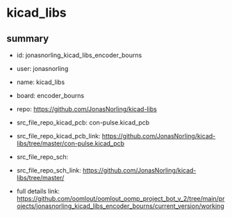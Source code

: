 # kicad_libs
 
## summary 
* id: jonasnorling_kicad_libs_encoder_bourns
* user: jonasnorling
* name: kicad_libs
* board: encoder_bourns
* repo: https://github.com/JonasNorling/kicad-libs
* src_file_repo_kicad_pcb: con-pulse.kicad_pcb
* src_file_repo_kicad_pcb_link: https://github.com/JonasNorling/kicad-libs/tree/master/con-pulse.kicad_pcb


* src_file_repo_sch: 
* src_file_repo_sch_link: https://github.com/JonasNorling/kicad-libs/tree/master/
* full details link: https://github.com/oomlout/oomlout_oomp_project_bot_v_2/tree/main/projects/jonasnorling_kicad_libs_encoder_bourns/current_version/working  








